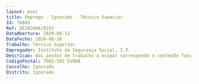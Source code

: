 ```yaml
--- 
layout: post
title: Emprego - Ignorado - Técnico Superior
Id: 78885
Ref: OE202008/0293
DataAbertura: 2020-08-12
DataFecho: 2020-08-26
Trabalho: Técnico Superior
Empregador: Instituto da Segurança Social, I.P.
Descricao: Aos postos de trabalho a ocupar corresponde o conteúdo funcional no anexo referido no nº 2 do artigo 88º da LTFP, na carreira e categoria de técnico superior, com as especificidades da área de atuação de Gestão do Cliente, designadamente “Funções genéricas de natureza consultivas, de estudo, planeamento, programação, avaliação e aplicação de métodos e processos de natureza técnica e ou científica, que fundamentam e preparam a decisão. Elaboração autonomamente ou em grupo, de pareceres e projetos com diversos graus de complexidade e execução de outras atividades de apoio geral ou especializado nas áreas de atuação comuns, instrumentais e operativas do órgão ou serviço.Funções exercidas com responsabilidade e autonomia técnica, ainda que com enquadramento superior qualificado. (Conforme anexo a que se refere o n.º 2 do artigo 88.º  Lei n.º 35 2014, de 20 de Junho.)Funções concretas de atendimento ao público, com prestação de informação concreta e personalizada relativa a todas as matérias que se inserem na área de competência da segurança social, receção de requerimentos,  documentação. Compreende ainda funções de tesouraria, para recebimento de contribuições e outras receitas, e realização de pagamentos.”
CodigoPostal: 7002-502 ÉVORA
Concelho: Ignorado
Distrito: Ignorado
--- 
```

